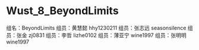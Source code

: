 # Wust_8_BeyondLimits
组名：BeyondLimits
组员：黄慧懿  hhy1230211
组员：张志远  seasonsilence
组员：张金    zj0831
组员：李哲    lizhe0102
组员：薄亚宁  wine1997
组员：张明明  wine1997
